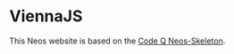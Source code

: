 # ViennaJS

This Neos website is based on the [Code Q Neos-Skeleton](https://github.com/code-q-web-factory/Neos-Skeleton).
